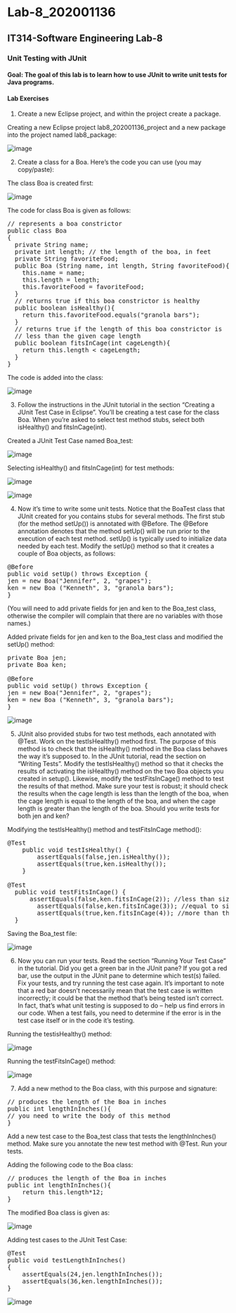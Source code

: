 # Lab-8_202001136
## IT314-Software Engineering Lab-8
### Unit Testing with JUnit

#### Goal: The goal of this lab is to learn how to use JUnit to write unit tests for Java programs.

#### Lab Exercises
1. Create a new Eclipse project, and within the project create a package.

Creating a new Eclipse project lab8_202001136_project and a new package into the project named lab8_package:

![image](https://user-images.githubusercontent.com/104089036/233311648-6546a61d-fa61-4793-8050-c09bf740fbd1.png)

2. Create a class for a Boa. Here’s the code you can use (you may copy/paste):

The class Boa is created first:

![image](https://user-images.githubusercontent.com/104089036/233312917-a8c2d6ea-b331-4fb8-bf8a-20f48d4e71ec.png)

The code for class Boa is given as follows: 

<pre>
// represents a boa constrictor
public class Boa 
{
  private String name;
  private int length; // the length of the boa, in feet
  private String favoriteFood;
  public Boa (String name, int length, String favoriteFood){
    this.name = name;
    this.length = length;
    this.favoriteFood = favoriteFood;
  }
  // returns true if this boa constrictor is healthy
  public boolean isHealthy(){
    return this.favoriteFood.equals("granola bars");
  }
  // returns true if the length of this boa constrictor is
  // less than the given cage length
  public boolean fitsInCage(int cageLength){
    return this.length < cageLength;
  }
}
</pre>

The code is added into the class:

![image](https://user-images.githubusercontent.com/104089036/233313237-3c1005ca-7c51-4c1d-97bb-2555c2710d16.png)

3. Follow the instructions in the JUnit tutorial in the section “Creating a JUnit Test Case in Eclipse”. You’ll be creating a test case for the class Boa. When you’re asked to select test method stubs, select both isHealthy() and fitsInCage(int).

Created a JUnit Test Case named Boa_test:

![image](https://user-images.githubusercontent.com/104089036/233316028-6f832643-1915-40b0-875a-e2f60eef2067.png)

Selecting isHealthy() and fitsInCage(int) for test methods:

![image](https://user-images.githubusercontent.com/104089036/233316333-62c4d4c7-edfc-4509-9968-8f8b41488ea8.png)

![image](https://user-images.githubusercontent.com/104089036/233314540-8aa67788-f19e-4df6-9184-0b3f4d242066.png)


4. Now it’s time to write some unit tests. Notice that the BoaTest class that JUnit created for you contains stubs for several methods. The first stub (for the method setUp()) is annotated with @Before. The @Before annotation denotes that the method setUp() will be run prior to the execution of each test method. setUp() is typically used to initialize data needed by each test. Modify the setUp() method so that it creates a couple of Boa objects, as follows:
<pre>
@Before
public void setUp() throws Exception {
jen = new Boa("Jennifer", 2, "grapes");
ken = new Boa ("Kenneth", 3, "granola bars");
}
</pre>
(You will need to add private fields for jen and ken to the Boa_test class, otherwise the compiler will complain that there are no variables with those names.)

Added private fields for jen and ken to the Boa_test class and modified the setUp() method:
<pre>
private Boa jen;
private Boa ken;

@Before
public void setUp() throws Exception {
jen = new Boa("Jennifer", 2, "grapes");
ken = new Boa ("Kenneth", 3, "granola bars");
}
</pre>

![image](https://user-images.githubusercontent.com/104089036/233317579-1e8bf934-da70-4aa1-9321-89a3c4b6590a.png)

5. JUnit also provided stubs for two test methods, each annotated with @Test. Work on the testIsHealthy() method first. The purpose of this method is to check that the
isHealthy() method in the Boa class behaves the way it’s supposed to. In the JUnit tutorial, read the section on “Writing Tests”. Modify the testIsHealthy() method so that it checks the results of activating the isHealthy() method on the two Boa objects you created in setup(). Likewise, modify the testFitsInCage() method to test the results of that method. Make sure your test is robust; it should check the results when the cage length is less than the length of the boa, when the cage length is equal to the length of the boa, and when the cage length is greater than the length of the boa. Should you write tests for both jen and ken?

Modifying the testIsHealthy() method and testFitsInCage method():
<pre>
@Test
	public void testIsHealthy() {
		assertEquals(false,jen.isHealthy());
		assertEquals(true,ken.isHealthy());
	}

@Test
  public void testFitsInCage() {
	  assertEquals(false,ken.fitsInCage(2)); //less than size of Boa
		assertEquals(false,ken.fitsInCage(3)); //equal to size of Boa
		assertEquals(true,ken.fitsInCage(4)); //more than the size of Boa
  }
</pre>

Saving the Boa_test file:

![image](https://user-images.githubusercontent.com/104089036/233321621-a4516786-6dbe-4db3-9004-f4ccaf89b7cb.png)

6. Now you can run your tests. Read the section “Running Your Test Case” in the tutorial. Did you get a green bar in the JUnit pane? If you got a red bar, use the output in the JUnit pane to determine which test(s) failed. Fix your tests, and try running the test case again. It’s important to note that a red bar doesn’t necessarily mean that the test case is written incorrectly; it could be that the method that’s being tested isn’t correct. In fact, that’s what unit testing is supposed to do – help us find errors in our code. When a test fails, you need to determine if the error is in the test case itself or in the code it’s testing.

Running the testisHealthy() method:

![image](https://user-images.githubusercontent.com/104089036/233320410-92ba0cfc-6b38-4d99-a97e-683be15c2908.png)

Running the testFitsInCage() method:

![image](https://user-images.githubusercontent.com/104089036/233321906-cb79ac46-d55c-4bdd-9df5-a57f51f06a67.png)

7. Add a new method to the Boa class, with this purpose and signature:
<pre>
// produces the length of the Boa in inches
public int lengthInInches(){
// you need to write the body of this method
}
</pre>
Add a new test case to the Boa_test class that tests the lengthInInches() method. Make sure you annotate the new test method with @Test. Run your tests.

Adding the following code to the Boa class:
<pre>
// produces the length of the Boa in inches
public int lengthInInches(){
	return this.length*12;
}
</pre>

The modified Boa class is given as:

![image](https://user-images.githubusercontent.com/104089036/233323761-978fd7f2-6f3c-4123-94ea-d5ea2e163387.png)

Adding test cases to the JUnit Test Case:
<pre>
@Test
public void testLengthInInches()
{
	assertEquals(24,jen.lengthInInches());
	assertEquals(36,ken.lengthInInches());
}
</pre>

![image](https://user-images.githubusercontent.com/104089036/233324434-4f835e51-e8df-41f7-b62c-042c6f04b66b.png)

